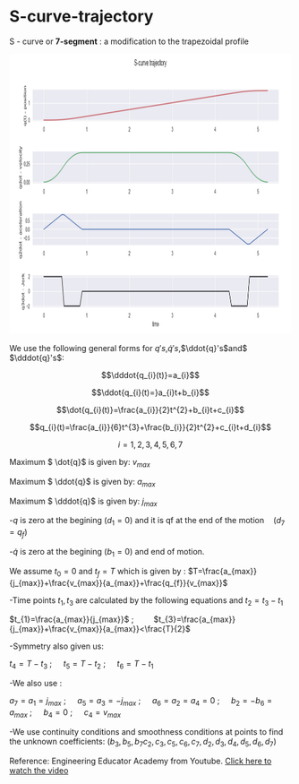 # S-curve-trajectory

S - curve or <b>7-segment</b> : a modification to the trapezoidal profile


<p align="center">
<img src="/s_profile.png" alt="Graph"
	title="Trajectory" width="1100" height="500" />
</p>

We use  the following general forms for $q's$,$\dot{q}'s$,$\ddot{q}'s$and$ $\dddot{q}'s$: 

$$\dddot{q_{i}(t)}=a_{i}$$

$$\ddot{q_{i}(t)=}a_{i}t+b_{i}$$

$$\dot{q_{i}(t)}=\frac{a_{i}}{2}t^{2}+b_{i}t+c_{i}$$

$$q_{i}(t)=\frac{a_{i}}{6}t^{3}+\frac{b_{i}}{2}t^{2}+c_{i}t+d_{i}$$

$$i=1,2,3,4,5,6,7$$


Maximum $ \dot{q}$ is given by: $v_{max}$

Maximum $ \ddot{q}$ is given by: $a_{max}$

Maximum $ \dddot{q}$ is given by: $j_{max}$


-$q$ is zero at the begining $(d_1=0)$ and it is qf at the end of the motion$\quad (d_7=q_f)$


-$\dot{q}$ is zero at the begining $(b_1=0)$ and end of motion.

We assume $t_0=0$ and $t_f=T$ which is given by :  $T=\frac{a_{max}}{j_{max}}+\frac{v_{max}}{a_{max}}+\frac{q_{f}}{v_{max}}$

-Time points $t_1,t_3$ are calculated by the following  equations and $t_2=t_3-t_1$

$t_{1}=\frac{a_{max}}{j_{max}}$ $;\qquad$ $t_{3}=\frac{a_{max}}{j_{max}}+\frac{v_{max}}{a_{max}}<\frac{T}{2}$



-Symmetry also given us:

$t_{4}=T-t_{3}$ $;\quad$ $t_{5}=T-t_{2}$ $;\quad$ $t_{6}=T-t_{1}$

-We also use :

$a_{7}=a_{1}=j_{max}$ $;\quad$ $a_{5}=a_{3}=-j_{max}$ $;\quad$ $a_{6}=a_{2}=a_{4}=0$ $;\quad$ $b_{2}=-b_{6}=a_{max}$ $;\quad$ $b_{4}=0$ $;\quad$ $c_{4}=v_{max}$

-We use continuity conditions and smoothness conditions at points to find the unknown coefficients: $(b_3,b_5,b_7c_2,c_3,c_5,c_6,c_7,d_2,d_3,d_4,d_5,d_6,d_7)$



Reference: Engineering Educator Academy from Youtube. [Click here to watch the video]([https://link-url-here.org](https://www.youtube.com/watch?v=yi45PgCqucs&ab_channel=EngineeringEducatorAcademy))
